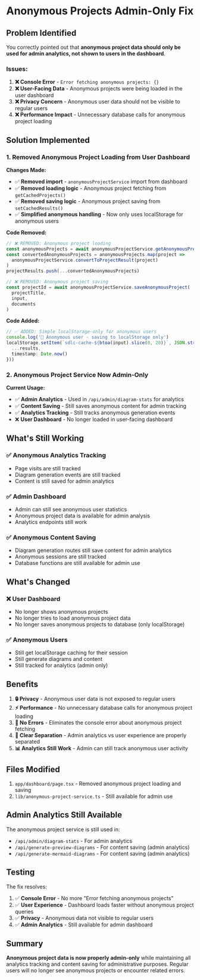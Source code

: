 # Anonymous Projects Admin-Only Fix

## Problem Identified

You correctly pointed out that **anonymous project data should only be used for admin analytics, not shown to users in the dashboard**.

### Issues:
1. **❌ Console Error** - `Error fetching anonymous projects: {}`
2. **❌ User-Facing Data** - Anonymous projects were being loaded in the user dashboard
3. **❌ Privacy Concern** - Anonymous user data should not be visible to regular users
4. **❌ Performance Impact** - Unnecessary database calls for anonymous project loading

## Solution Implemented

### 1. Removed Anonymous Project Loading from User Dashboard

**Changes Made:**
- ✅ **Removed import** - `anonymousProjectService` import from dashboard
- ✅ **Removed loading logic** - Anonymous project fetching from `getCachedProjects()`
- ✅ **Removed saving logic** - Anonymous project saving from `setCachedResults()`
- ✅ **Simplified anonymous handling** - Now only uses localStorage for anonymous users

**Code Removed:**
```typescript
// ❌ REMOVED: Anonymous project loading
const anonymousProjects = await anonymousProjectService.getAnonymousProjects()
const convertedAnonymousProjects = anonymousProjects.map(project => 
  anonymousProjectService.convertToProjectResult(project)
)
projectResults.push(...convertedAnonymousProjects)

// ❌ REMOVED: Anonymous project saving
const projectId = await anonymousProjectService.saveAnonymousProject(
  projectTitle,
  input,
  documents
)
```

**Code Added:**
```typescript
// ✅ ADDED: Simple localStorage-only for anonymous users
console.log('👤 Anonymous user - saving to localStorage only')
localStorage.setItem(`sdlc-cache-${btoa(input).slice(0, 20)}`, JSON.stringify({
  ...results,
  timestamp: Date.now()
}))
```

### 2. Anonymous Project Service Now Admin-Only

**Current Usage:**
- ✅ **Admin Analytics** - Used in `/api/admin/diagram-stats` for analytics
- ✅ **Content Saving** - Still saves anonymous content for admin tracking
- ✅ **Analytics Tracking** - Still tracks anonymous generation events
- ❌ **User Dashboard** - No longer loaded in user-facing dashboard

## What's Still Working

### ✅ **Anonymous Analytics Tracking**
- Page visits are still tracked
- Diagram generation events are still tracked
- Content is still saved for admin analytics

### ✅ **Admin Dashboard**
- Admin can still see anonymous user statistics
- Anonymous project data is available for admin analysis
- Analytics endpoints still work

### ✅ **Anonymous Content Saving**
- Diagram generation routes still save content for admin analytics
- Anonymous sessions are still tracked
- Database functions are still available for admin use

## What's Changed

### ❌ **User Dashboard**
- No longer shows anonymous projects
- No longer tries to load anonymous project data
- No longer saves anonymous projects to database (only localStorage)

### ✅ **Anonymous Users**
- Still get localStorage caching for their session
- Still generate diagrams and content
- Still tracked for analytics (admin only)

## Benefits

1. **🔒 Privacy** - Anonymous user data is not exposed to regular users
2. **⚡ Performance** - No unnecessary database calls for anonymous project loading
3. **🐛 No Errors** - Eliminates the console error about anonymous project fetching
4. **🎯 Clear Separation** - Admin analytics vs user experience are properly separated
5. **📊 Analytics Still Work** - Admin can still track anonymous user activity

## Files Modified

1. `app/dashboard/page.tsx` - Removed anonymous project loading and saving
2. `lib/anonymous-project-service.ts` - Still available for admin use

## Admin Analytics Still Available

The anonymous project service is still used in:
- `/api/admin/diagram-stats` - For admin analytics
- `/api/generate-preview-diagrams` - For content saving (admin analytics)
- `/api/generate-mermaid-diagrams` - For content saving (admin analytics)

## Testing

The fix resolves:
1. ✅ **Console Error** - No more "Error fetching anonymous projects"
2. ✅ **User Experience** - Dashboard loads faster without anonymous project queries
3. ✅ **Privacy** - Anonymous data not visible to regular users
4. ✅ **Admin Analytics** - Still available for admin dashboard

## Summary

**Anonymous project data is now properly admin-only** while maintaining all analytics tracking and content saving for administrative purposes. Regular users will no longer see anonymous projects or encounter related errors. 